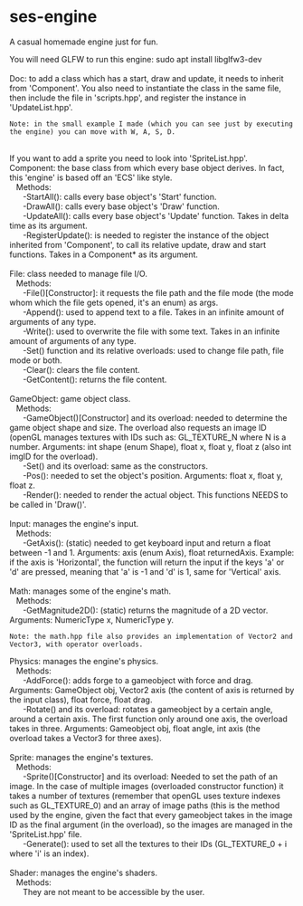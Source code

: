 # ses-engine
A casual homemade engine just for fun.

You will need GLFW to run this engine: sudo apt install libglfw3-dev<br />
<br />
Doc: to add a class which has a start, draw and update, it needs to inherit from 'Component'. You also need to instantiate the class in the same file, then include the file in 'scripts.hpp', and register the instance in 'UpdateList.hpp'.<br />

    Note: in the small example I made (which you can see just by executing the engine) you can move with W, A, S, D.

<br />
If you want to add a sprite you need to look into 'SpriteList.hpp'.
<br />
Component: the base class from which every base object derives. In fact, this 'engine' is based off an 'ECS' like style. <br />
&nbsp;&nbsp;&nbsp;Methods: <br />
&nbsp;&nbsp;&nbsp;&nbsp;&nbsp;&nbsp;-StartAll(): calls every base object's 'Start' function. <br />
&nbsp;&nbsp;&nbsp;&nbsp;&nbsp;&nbsp;-DrawAll(): calls every base object's 'Draw' function. <br />
&nbsp;&nbsp;&nbsp;&nbsp;&nbsp;&nbsp;-UpdateAll(): calls every base object's 'Update' function. Takes in delta time as its argument. <br />
&nbsp;&nbsp;&nbsp;&nbsp;&nbsp;&nbsp;-RegisterUpdate(): is needed to register the instance of the object inherited from 'Component', to call its relative update, draw and start functions. Takes in a Component* as its argument. <br />
    <br />
File: class needed to manage file I/O. <br />
&nbsp;&nbsp;&nbsp;Methods:<br />
&nbsp;&nbsp;&nbsp;&nbsp;&nbsp;&nbsp;-File()[Constructor]: it requests the file path and the file mode (the mode whom which the file gets opened, it's an enum) as args.<br />
&nbsp;&nbsp;&nbsp;&nbsp;&nbsp;&nbsp;-Append(): used to append text to a file. Takes in an infinite amount of arguments of any type.<br />
&nbsp;&nbsp;&nbsp;&nbsp;&nbsp;&nbsp;-Write(): used to overwrite the file with some text. Takes in an infinite amount of arguments of any type.<br />
&nbsp;&nbsp;&nbsp;&nbsp;&nbsp;&nbsp;-Set() function and its relative overloads: used to change file path, file mode or both.<br />
&nbsp;&nbsp;&nbsp;&nbsp;&nbsp;&nbsp;-Clear(): clears the file content.<br />
&nbsp;&nbsp;&nbsp;&nbsp;&nbsp;&nbsp;-GetContent(): returns the file content.<br />
    <br />
GameObject: game object class.<br />
&nbsp;&nbsp;&nbsp;Methods:<br />
&nbsp;&nbsp;&nbsp;&nbsp;&nbsp;&nbsp;-GameObject()[Constructor] and its overload: needed to determine the game object shape and size. The overload also requests an image ID (openGL manages textures with IDs such as: GL_TEXTURE_N where N is a number. Arguments: int shape (enum Shape), float x, float y, float z (also int imgID for the overload).<br />
&nbsp;&nbsp;&nbsp;&nbsp;&nbsp;&nbsp;-Set() and its overload: same as the constructors.<br />
&nbsp;&nbsp;&nbsp;&nbsp;&nbsp;&nbsp;-Pos(): needed to set the object's position. Arguments: float x, float y, float z.<br />
&nbsp;&nbsp;&nbsp;&nbsp;&nbsp;&nbsp;-Render(): needed to render the actual object. This functions NEEDS to be called in 'Draw()'.<br />
<br />
Input: manages the engine's input.<br />
&nbsp;&nbsp;&nbsp;Methods:<br />
&nbsp;&nbsp;&nbsp;&nbsp;&nbsp;&nbsp;-GetAxis(): (static) needed to get keyboard input and return a float between -1 and 1. Arguments: axis (enum Axis), float returnedAxis. Example: if the axis is 'Horizontal', the function will return the input if the keys 'a' or 'd' are pressed, meaning that 'a' is -1 and 'd' is 1, same for 'Vertical' axis.<br />
    <br />
Math: manages some of the engine's math.<br />
&nbsp;&nbsp;&nbsp;Methods:<br />
&nbsp;&nbsp;&nbsp;&nbsp;&nbsp;&nbsp;-GetMagnitude2D(): (static) returns the magnitude of a 2D vector. Arguments: NumericType x, NumericType y.<br />
    
    Note: the math.hpp file also provides an implementation of Vector2 and Vector3, with operator overloads.
    
Physics: manages the engine's physics.<br />
&nbsp;&nbsp;&nbsp;Methods:<br />
&nbsp;&nbsp;&nbsp;&nbsp;&nbsp;&nbsp;-AddForce(): adds forge to a gameobject with force and drag. Arguments: GameObject obj, Vector2 axis (the content of axis is returned by the input class), float force, float drag.<br />
&nbsp;&nbsp;&nbsp;&nbsp;&nbsp;&nbsp;-Rotate() and its overload: rotates a gameobject by a certain angle, around a certain axis. The first function only around one axis, the overload takes in three. Arguments: Gameobject obj, float angle, int axis (the overload takes a Vector3 for three axes).<br />
    <br />
Sprite: manages the engine's textures.<br />
&nbsp;&nbsp;&nbsp;Methods:<br />
&nbsp;&nbsp;&nbsp;&nbsp;&nbsp;&nbsp;-Sprite()[Constructor] and its overload: Needed to set the path of an image. In the case of multiple images (overloaded constructor function) it takes a number of textures (remember that openGL uses texture indexes such as GL_TEXTURE_0) and an array of image paths (this is the method used by the engine, given the fact that every gameobject takes in the image ID as the final argument (in the overload), so the images are managed in the 'SpriteList.hpp' file.<br />
&nbsp;&nbsp;&nbsp;&nbsp;&nbsp;&nbsp;-Generate(): used to set all the textures to their IDs (GL_TEXTURE_0 + i where 'i' is an index).<br />
<br />
Shader: manages the engine's shaders.<br />
&nbsp;&nbsp;&nbsp;Methods:<br />
&nbsp;&nbsp;&nbsp;&nbsp;&nbsp;&nbsp;They are not meant to be accessible by the user.

